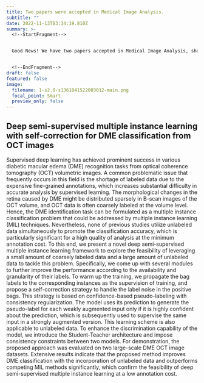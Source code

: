 ```yaml
---
title: Two papers were accepted in Medical Image Analysis.
subtitle: ""
date: 2022-11-13T03:34:19.810Z
summary: >-
  <!--StartFragment-->


  G﻿ood News! We have two papers accepted in Medical Image Analysis, shown as follow:


  <!--EndFragment-->
draft: false
featured: false
image:
  filename: 1-s2.0-s1361841522003012-main.png
  focal_point: Smart
  preview_only: false
---
```

## Deep semi-supervised multiple instance learning with self-correction for DME classification from OCT images

Supervised deep learning has achieved prominent success in various diabetic macular edema (DME) recognition tasks from optical coherence tomography (OCT) volumetric images. A common problematic issue that frequently occurs in this field is the shortage of labeled data due to the expensive fine-grained annotations, which increases substantial difficulty in accurate analysis by supervised learning. The morphological changes in the retina caused by DME might be distributed sparsely in B-scan images of the OCT volume, and OCT data is often coarsely labeled at the volume level. Hence, the DME identification task can be formulated as a multiple instance classification problem that could be addressed by multiple instance learning (MIL) techniques. Nevertheless, none of previous studies utilize unlabeled data simultaneously to promote the classification accuracy, which is particularly significant for a high quality of analysis at the minimum annotation cost. To this end, we present a novel deep semi-supervised multiple instance learning framework to explore the feasibility of leveraging a small amount of coarsely labeled data and a large amount of unlabeled data to tackle this problem. Specifically, we come up with several modules to further improve the performance according to the availability and granularity of their labels. To warm up the training, we propagate the bag labels to the corresponding instances as the supervision of training, and propose a self-correction strategy to handle the label noise in the positive bags. This strategy is based on confidence-based pseudo-labeling with consistency regularization. The model uses its prediction to generate the pseudo-label for each weakly augmented input only if it is highly confident about the prediction, which is subsequently used to supervise the same input in a strongly augmented version. This learning scheme is also applicable to unlabeled data. To enhance the discrimination capability of the model, we introduce the Student-Teacher architecture and impose consistency constraints between two models. For demonstration, the proposed approach was evaluated on two large-scale DME OCT image datasets. Extensive results indicate that the proposed method improves DME classification with the incorporation of unlabeled data and outperforms competing MIL methods significantly, which confirm the feasibility of deep semi-supervised multiple instance learning at a low annotation cost.